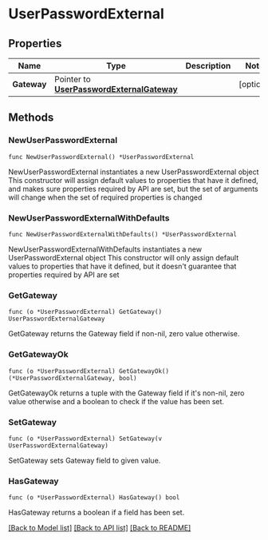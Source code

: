 # UserPasswordExternal

## Properties

Name | Type | Description | Notes
------------ | ------------- | ------------- | -------------
**Gateway** | Pointer to [**UserPasswordExternalGateway**](UserPasswordExternalGateway.md) |  | [optional] 

## Methods

### NewUserPasswordExternal

`func NewUserPasswordExternal() *UserPasswordExternal`

NewUserPasswordExternal instantiates a new UserPasswordExternal object
This constructor will assign default values to properties that have it defined,
and makes sure properties required by API are set, but the set of arguments
will change when the set of required properties is changed

### NewUserPasswordExternalWithDefaults

`func NewUserPasswordExternalWithDefaults() *UserPasswordExternal`

NewUserPasswordExternalWithDefaults instantiates a new UserPasswordExternal object
This constructor will only assign default values to properties that have it defined,
but it doesn't guarantee that properties required by API are set

### GetGateway

`func (o *UserPasswordExternal) GetGateway() UserPasswordExternalGateway`

GetGateway returns the Gateway field if non-nil, zero value otherwise.

### GetGatewayOk

`func (o *UserPasswordExternal) GetGatewayOk() (*UserPasswordExternalGateway, bool)`

GetGatewayOk returns a tuple with the Gateway field if it's non-nil, zero value otherwise
and a boolean to check if the value has been set.

### SetGateway

`func (o *UserPasswordExternal) SetGateway(v UserPasswordExternalGateway)`

SetGateway sets Gateway field to given value.

### HasGateway

`func (o *UserPasswordExternal) HasGateway() bool`

HasGateway returns a boolean if a field has been set.


[[Back to Model list]](../README.md#documentation-for-models) [[Back to API list]](../README.md#documentation-for-api-endpoints) [[Back to README]](../README.md)


